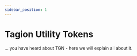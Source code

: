 ```yaml
---
sidebar_position: 1
---
```


# Tagion Utility Tokens

... you have heard about TGN - here we will explain all about it.
